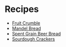 # Recipes

- [Fruit Crumble](fruit-crumble.md)
- [Mandel Bread](mandel-bread.md)
- [Spent Grain Beer Bread](spent-grain-bread.md)
- [Sourdough Crackers](sourdough-crackers.md)
